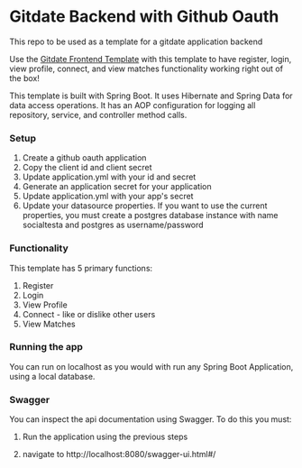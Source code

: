 # Gitdate Backend with Github Oauth

This repo to be used as a template for a gitdate application backend

Use the [Gitdate Frontend Template](https://github.com/mmuzio/gitdate-template "Gitdate Template") with this template to have register, login, view profile, connect, and view matches functionality working right out of the box!

This template is built with Spring Boot. It uses Hibernate and Spring Data for data access operations. It has an AOP configuration for logging all repository, service, and controller method calls.

### Setup

1. Create a github oauth application
2. Copy the client id and client secret
3. Update application.yml with your id and secret
4. Generate an application secret for your application
5. Update application.yml with your app's secret
6. Update your datasource properties. If you want to use the current properties, you must create a postgres database instance with name socialtesta and postgres as username/password 

### Functionality

This template has 5 primary functions:

1. Register
2. Login
3. View Profile
3. Connect - like or dislike other users
4. View Matches

### Running the app

You can run on localhost as you would with run any Spring Boot Application, using a local database. 

### Swagger

You can inspect the api documentation using Swagger. To do this you must:

1. Run the application using the previous steps

2. navigate to http://localhost:8080/swagger-ui.html#/
